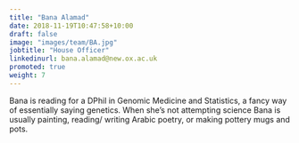 ```yaml
---
title: "Bana Alamad"
date: 2018-11-19T10:47:58+10:00
draft: false
image: "images/team/BA.jpg"
jobtitle: "House Officer"
linkedinurl: bana.alamad@new.ox.ac.uk
promoted: true
weight: 7
---
```


Bana is reading for a DPhil in Genomic Medicine and Statistics, a fancy way of essentially saying genetics. When she’s not attempting science Bana is usually painting, reading/ writing Arabic poetry, or making pottery mugs and pots.

